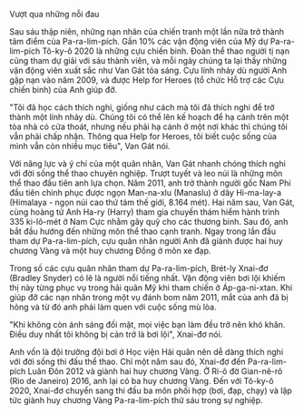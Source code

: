 Vượt qua những nỗi đau

Sau sáu thập niên, những nạn nhân của chiến tranh một lần nữa trở thành tâm điểm của Pa-ra-lim-pích. Gần 10% các vận động viên của Mỹ dự Pa-ra-lim-pích Tô-ky-ô 2020 là những cựu chiến binh. Đoàn thể thao người tị nạn cũng tham dự giải với sáu thành viên, và mỗi ngày chúng ta lại thấy những vận động viên xuất sắc như Van Gát tỏa sáng. Cựu lính nhảy dù người Anh gặp nạn vào năm 2009, và được Help for Heroes (tổ chức Hỗ trợ các Cựu chiến binh) của Anh giúp đỡ.

"Tôi đã học cách thích nghi, giống như cách mà tôi đã thích nghi để trở thành một lính nhảy dù. Chúng tôi có thể lên kế hoạch để hạ cánh trên một tòa nhà có cửa thoát, nhưng nếu phải hạ cánh ở một nơi khác thì chúng tôi vẫn phải chấp nhận. Thông qua Help for Heroes, tôi biết cuộc sống của mình vẫn còn nhiều mục tiêu", Van Gát nói.

Với năng lực và ý chí của một quân nhân, Van Gát nhanh chóng thích nghi với đời sống thể thao chuyên nghiệp. Trượt tuyết và leo núi là những môn thể thao đầu tiên anh lựa chọn. Năm 2011, anh trở thành người gốc Nam Phi đầu tiên chinh phục được ngọn Man-na-xlu (Manaslu) ở dãy Hi-ma-lay-a (Himalaya - ngọn núi cao thứ tám thế giới, 8.164 mét). Hai năm sau, Van Gát, cùng hoàng tử Anh Ha-ry (Harry) tham gia chuyến thám hiểm hành trình 335 ki-lô-mét ở Nam Cực nhằm gây quỹ cho các thương binh. Sau đó, anh bắt đầu hướng đến những môn thể thao cạnh tranh. Ngay trong lần đầu tham dự Pa-ra-lim-pích, cựu quân nhân người Anh đã giành được hai huy chương Vàng và một huy chương Đồng ở môn xe đạp.

Trong số các cựu quân nhân tham dự Pa-ra-lim-pích, Brét-ly Xnai-đơ (Bradley Snyder) có lẽ là người nổi tiếng nhất. Vận động viên bơi lội khiếm thị này từng phục vụ trong hải quân Mỹ khi tham chiến ở Áp-ga-ni-xtan. Khi giúp đỡ các nạn nhân trong một vụ đánh bom năm 2011, mắt của anh đã bị hỏng và từ đó anh phải làm quen với cuộc sống mù lòa.

"Khi không còn ánh sáng đối mặt, mọi việc bạn làm đều trở nên khó khăn. Điều duy nhất tôi không bị cản trở là bơi lội", Xnai-đơ nói.

Anh vốn là đội trưởng đội bơi ở Học viện Hải quân nên dễ dàng thích nghi với đời sống thi đấu thể thao. Chỉ một năm sau đó, Xnai-đơ đến Pa-ra-lim-pích Luân Đôn 2012 và giành hai huy chương Vàng. Ở Ri-ô đờ Gian-nê-rô (Rio de Janeiro) 2016, anh lại có ba huy chương Vàng. Đến với Tô-ky-ô 2020, Xnai-đơ chuyển sang thi đấu ba môn phối hợp (bơi, đạp, chạy) và lập tức giành huy chương Vàng Pa-ra-lim-pích thứ sáu trong sự nghiệp.